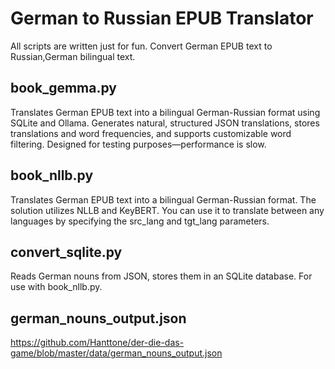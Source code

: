 # German to Russian EPUB Translator
All scripts are written just for fun. Convert German EPUB text to Russian,German bilingual text.

## book_gemma.py
Translates German EPUB text into a bilingual German-Russian format using SQLite and Ollama. Generates natural, structured JSON translations, stores translations and word frequencies, and supports customizable word filtering. Designed for testing purposes—performance is slow.

## book_nllb.py
Translates German EPUB text into a bilingual German-Russian format. The solution utilizes NLLB and KeyBERT. You can use it to translate between any languages by specifying the src_lang and tgt_lang parameters.

## convert_sqlite.py
Reads German nouns from JSON, stores them in an SQLite database. For use with book_nllb.py.

## german_nouns_output.json
https://github.com/Hanttone/der-die-das-game/blob/master/data/german_nouns_output.json
